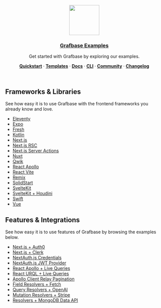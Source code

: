 <p align="center">
  <a href="https://grafbase.com">
    <img src="https://grafbase.com/images/other/grafbase-logo-circle.png" height="96">
    <h3 align="center">Grafbase Examples</h3>
  </a>
</p>

<p align="center">
 Get started with Grafbase by exploring our examples.
</p>

<p align="center">
  <a href="https://grafbase.com/docs/quickstart/get-started"><strong>Quickstart</strong></a> ·
  <a href="/templates"><strong>Templates</strong></a> ·
  <a href="https://grafbase.com/docs"><strong>Docs</strong></a> ·
  <a href="https://grafbase.com/cli"><strong>CLI</strong></a> ·
  <a href="https://grafbase.com/community"><strong>Community</strong></a> ·
  <a href="https://grafbase.com/changelog"><strong>Changelog</strong></a>
</p>

<br/>

## Frameworks & Libraries

See how easy it is to use Grafbase with the frontend frameworks you already know and love.

- [Eleventy](/examples/eleventy)
- [Expo](/examples/expo)
- [Fresh](/examples/fresh)
- [Kotlin](/examples/kotlin)
- [Next.js](/examples/nextjs)
- [Next.js RSC](/examples/nextjs-rsc)
- [Next.js Server Actions](/examples/nextjs-server-actions)
- [Nuxt](/examples/nuxt)
- [Qwik](/examples/qwik)
- [React Apollo](/examples/react-apollo)
- [React Vite](/examples/react-vite)
- [Remix](/examples/remix)
- [SolidStart](/examples/solid-start)
- [SvelteKit](/examples/sveltekit)
- [SvelteKit + Houdini](/examples/sveltekit-houdini)
- [Swift](/examples/swift)
- [Vue](/examples/vue)

## Features & Integrations

See how easy it is to use features of Grafbase by browsing the examples below.

- [Next.js + Auth0](/examples/nextjs-auth0)
- [Next.js + Clerk](/examples/nextjs-clerk)
- [NextAuth.js Credentials](/examples/nextauthjs-credentials)
- [NextAuth.js JWT Provider](/examples/nextauthjs-jwt-provider)
- [React Apollo + Live Queries](/examples/react-apollo-live)
- [React URQL + Live Queries](/examples/react-urql-live)
- [Apollo Client Relay Pagination](/examples/react-apollo-relay-pagination)
- [Field Resolvers + Fetch](/examples/resolvers-field)
- [Query Resolvers + OpenAI](/examples/resolvers-query)
- [Mutation Resolvers + Stripe](/examples/resolvers-mutation)
- [Resolvers + MongoDB Data API](/examples/resolvers-mongodb)
